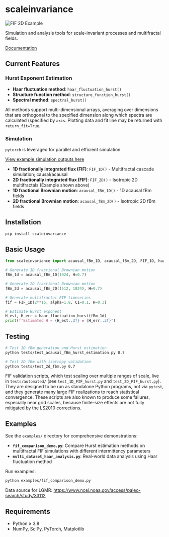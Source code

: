 # scaleinvariance

![FIF 2D Example](FIF_2D_H0.3_C10.200_alpha2.0_magma_log_seed2.png)

Simulation and analysis tools for scale-invariant processes and multifractal fields.

[Documentation](https://scaleinvariance.readthedocs.io/en/latest/index.html)

## Current Features

### Hurst Exponent Estimation

- **Haar fluctuation method**: `haar_fluctuation_hurst()`
- **Structure function method**: `structure_function_hurst()`
- **Spectral method**: `spectral_hurst()`

All methods support multi-dimensional arrays, averaging over dimensions that are orthogonal to the specified dimension along which spectra are calculated (specified by `axis`. Plotting data and fit line may be returned with `return_fit=True`.

### Simulation

`pytorch` is leveraged for parallel and efficient simulation.

[View example simulation outputs here](https://thomasdewitt.chpc.utah.edu/fif-simulation/index.html)

- **1D fractionally integrated flux (FIF)**: `FIF_1D()` - Multifractal cascade simulation; causal/acausal
- **2D fractionally integrated flux (FIF)**: `FIF_2D()` - Isotropic 2D multifractals (Example shown above)
- **1D fractional Brownian motion**: `acausal_fBm_1D()` - 1D acausal fBm fields
- **2D fractional Brownian motion**: `acausal_fBm_2D()` - Isotropic 2D fBm fields

## Installation

```bash
pip install scaleinvariance
```

## Basic Usage

```python
from scaleinvariance import acausal_fBm_1D, acausal_fBm_2D, FIF_1D, haar_fluctuation_hurst

# Generate 1D fractional Brownian motion
fBm_1d = acausal_fBm_1D(1024, H=0.7)

# Generate 2D fractional Brownian motion  
fBm_2d = acausal_fBm_2D((512, 1024), H=0.7)

# Generate multifractal FIF timeseries
fif = FIF_1D(2**16, alpha=1.8, C1=0.1, H=0.3)

# Estimate Hurst exponent
H_est, H_err = haar_fluctuation_hurst(fBm_1d)
print(f"Estimated H = {H_est:.3f} ± {H_err:.3f}")
```

## Testing

```bash
# Test 1D fBm generation and Hurst estimation
python tests/test_acausal_fBm_hurst_estimation.py 0.7

# Test 2D fBm with isotropy validation
python tests/test_2d_fbm.py 0.7
```

FIF validation scripts, which test scaling over multiple ranges of scale, live in `tests/automated/` (see `test_1D_FIF_hurst.py` and `test_2D_FIF_hurst.py`). They are designed to be run as standalone Python programs, not via `pytest`, and they generate many large FIF realizations to reach statistical convergence. These scripts are also known to produce some failures, especially near grid scales, because finite-size effects are not fully mitigated by the LS2010 corrections.

## Examples

See the `examples/` directory for comprehensive demonstrations:

- **`fif_comparison_demo.py`**: Compare Hurst estimation methods on multifractal FIF simulations with different intermittency parameters
- **`multi_dataset_haar_analysis.py`**: Real-world data analysis using Haar fluctuation method

Run examples:

```bash
python examples/fif_comparison_demo.py
```

Data source for LGMR: https://www.ncei.noaa.gov/access/paleo-search/study/33112

## Requirements

- Python ≥ 3.8
- NumPy, SciPy, PyTorch, Matplotlib